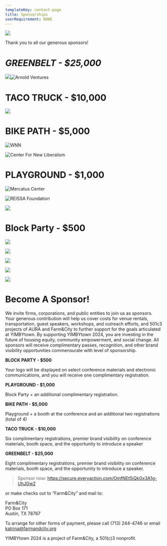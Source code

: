 ```yaml
---
templateKey: content-page
title: Sponsorships
userRequirement: NONE
---
```

![](yimbytownemailheader.png)

Thank you to all our generous sponsors!

# <em>**GREENBELT - $25,000**</em>

![](open-philanthropy_fullcolor.jpg)![Arnold Ventures](av-logo-large.png "https://www.arnoldventures.org/")

# **TACO TRUCK - $10,000**

![](airbnb_horizontal_cmyk_2019.png)

# **BIKE PATH - $5,000**

![WNN](wnn-logo.png "https://twitter.com/WNNProHousing")

![Center For New Liberalism](center-for-new-lliberalism-colored-background-3x2-.png "https://cnliberalism.org/")

# **PLAYGROUND - $1,000**

![Mercatus Center](mercatus-dkteal-3x.png)

![REISSA Foundation](reissa-logo-transparent.png)

![](pacific-legal-logo.png)

# **Block Party - $500**

![](yimby-action-text-right-green-lg.png)

![](plugin-house-logo_black_transparent.png)

![](studio-balcones-logo-black.jpg)

![](freopp-multi-dark-blue-on-transparent.png)

![](ausbos-logo-02.png)

# **Become A Sponsor!**

We invite firms, corporations, and public entities to join us as sponsors. Your generous contribution will help us cover costs for venue rentals, transportation, guest speakers, workshops, and outreach efforts, and 501c3 projects of AURA and Farm&City to further support for the goals articulated at YIMBYtown. By supporting YIMBYtown 2024, you are investing in the future of housing equity, community empowerment, and social change. All sponsors will receive complimentary passes, recognition, and other brand visibility opportunities commensurate with level of sponsorship.

**BLOCK PARTY - $500**

Your logo will be displayed on select conference materials and electronic communications, and you will receive one complimentary registration. 

**PLAYGROUND - $1,000**

Block Party + an additional complimentary registration. 

**BIKE PATH - $5,000**

Playground + a booth at the conference and an additional two registrations (total of 4) 

**TACO TRUCK - $10,000**

Six complimentary registrations, premier brand visibility on conference materials, booth space, and the opportunity to introduce a speaker 

**GREENBELT - $25,000**

Eight complimentary registrations, premier brand visibility on conference materials, booth space, and the opportunity to introduce a speaker. 

> Sponsor now: <https://secure.everyaction.com/OmfNEt5iQkGx3A1g-UhJGw2> 

or make checks out to “Farm&City” and mail to:

Farm&City\
PO Box 171\
Austin, TX 78767 

To arrange for other forms of payment, please call (713) 244-4746 or email [katrina@farmandcity.org](mailto:katrina@farmandcity.org)

YIMBYtown 2024 is a project of Farm&City, a 501(c)3 nonprofit.